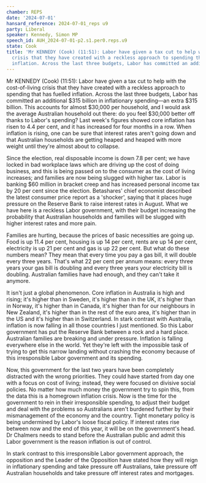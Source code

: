 ```yaml
---
chamber: REPS
date: '2024-07-01'
hansard_reference: 2024-07-01_reps u9
party: Liberal
speaker: Kennedy, Simon MP
speech_id: AUH_2024-07-01-p2.s1.per0.reps.u9
state: Cook
title: 'Mr KENNEDY (Cook) (11:51): Labor have given a tax cut to help with the cost-of-living
  crisis that they have created with a reckless approach to spending that has fuelled
  inflation. Across the last three budgets, Labor has committed an additional $...'
---
```


Mr KENNEDY (Cook) (11:51): Labor have given a tax cut to help with the cost-of-living crisis that they have created with a reckless approach to spending that has fuelled inflation. Across the last three budgets, Labor has committed an additional $315 billion in inflationary spending—an extra $315 billion. This accounts for almost $30,000 per household, and I would ask the average Australian household out there: do you feel $30,000 better off thanks to Labor's spending? Last week's figures showed core inflation has risen to 4.4 per cent, and it has increased for four months in a row. When inflation is rising, one can be sure that interest rates aren't going down and that Australian households are getting heaped and heaped with more weight until they're almost about to collapse.

Since the election, real disposable income is down 7.8 per cent; we have locked in bad workplace laws which are driving up the cost of doing business, and this is being passed on to the consumer as the cost of living increases; and families are now being slugged with higher tax. Labor is banking $60 million in bracket creep and has increased personal income tax by 20 per cent since the election. Betashares' chief economist described the latest consumer price report as a 'shocker', saying that it places huge pressure on the Reserve Bank to raise interest rates in August. What we have here is a reckless Labor government, with their budget increasing the probability that Australian households and families will be slugged with higher interest rates and more pain.

Families are hurting, because the prices of basic necessities are going up. Food is up 11.4 per cent, housing is up 14 per cent, rents are up 14 per cent, electricity is up 21 per cent and gas is up 22 per cent. But what do these numbers mean? They mean that every time you pay a gas bill, it will double every three years. That's what 22 per cent per annum means: every three years your gas bill is doubling and every three years your electricity bill is doubling. Australian families have had enough, and they can't take it anymore.

It isn't just a global phenomenon. Core inflation in Australia is high and rising; it's higher than in Sweden, it's higher than in the UK, it's higher than in Norway, it's higher than in Canada, it's higher than for our neighbours in New Zealand, it's higher than in the rest of the euro area, it's higher than in the US and it's higher than in Switzerland. In stark contrast with Australia, inflation is now falling in all those countries I just mentioned. So this Labor government has put the Reserve Bank between a rock and a hard place. Australian families are breaking and under pressure. Inflation is falling everywhere else in the world. Yet they're left with the impossible task of trying to get this narrow landing without crashing the economy because of this irresponsible Labor government and its spending.

Now, this government for the last two years have been completely distracted with the wrong priorities. They could have started from day one with a focus on cost of living; instead, they were focused on divisive social policies. No matter how much money the government try to spin this, from the data this is a homegrown inflation crisis. Now is the time for the government to rein in their irresponsible spending, to adjust their budget and deal with the problems so Australians aren't burdened further by their mismanagement of the economy and the country. Tight monetary policy is being undermined by Labor's loose fiscal policy. If interest rates rise between now and the end of this year, it will be on the government's head. Dr Chalmers needs to stand before the Australian public and admit this Labor government is the reason inflation is out of control.

In stark contrast to this irresponsible Labor government approach, the opposition and the Leader of the Opposition have stated how they will reign in inflationary spending and take pressure off Australians, take pressure off Australian households and take pressure off interest rates and mortgages.